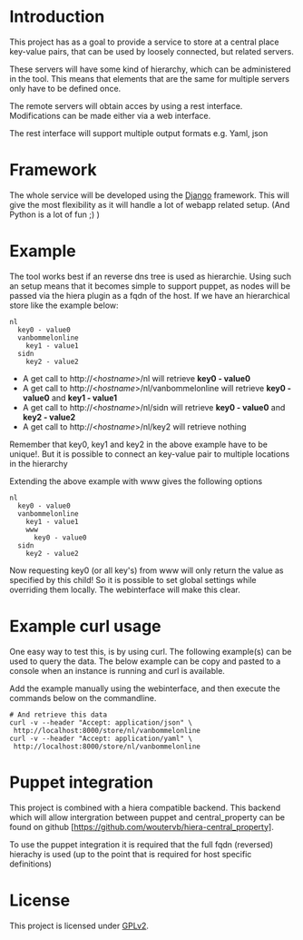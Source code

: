 # Introduction
This project has as a goal to provide a service to store at a central place 
key-value pairs, that can be used by loosely connected, but related servers.

These servers will have some kind of hierarchy, which can be administered in 
the tool. This means that elements that are the same for multiple servers 
only have to be defined once.

The remote servers will obtain acces by using a rest interface. Modifications 
can be made either via a web interface.

The rest interface will support multiple output formats e.g. Yaml, json

# Framework
The whole service will be developed using the [Django] framework. This will 
give the most flexibility as it will handle a lot of webapp related setup. 
(And Python is a lot of fun ;) )

# Example
The tool works best if an reverse dns tree is used as hierarchie. Using such
an setup means that it becomes simple to support puppet, as nodes will be 
passed via the hiera plugin as a fqdn of the host.
If we have an hierarchical store like the example below:

    nl
      key0 - value0
      vanbommelonline
        key1 - value1
      sidn
        key2 - value2
        
* A get call to http://<_hostname_>/nl will retrieve **key0 - value0**
* A get call to http://<_hostname_>/nl/vanbommelonline will retrieve 
**key0 - value0** and **key1 - value1**
* A get call to http://<_hostname_>/nl/sidn will retrieve 
**key0 - value0** and **key2 - value2**
* A get call to http://<_hostname_>/nl/key2 will retrieve nothing

Remember that key0, key1 and key2 in the above example have to be unique!. But
it is possible to connect an key-value pair to multiple locations in the
hierarchy

Extending the above example with www gives the following options


    nl
      key0 - value0
      vanbommelonline
        key1 - value1
        www
          key0 - value0
      sidn
        key2 - value2

Now requesting key0 (or all key's) from www will only return the value as 
specified by this child! So it is possible to set global settings while 
overriding them locally.
The webinterface will make this clear.

# Example curl usage
One easy way to test this, is by using curl. The following example(s) can be 
used to query the data. The below example can be copy and pasted to a console 
when an instance is running and curl is available.

Add the example manually using the webinterface, and then execute the 
commands below on the commandline.
  
    # And retrieve this data
    curl -v --header "Accept: application/json" \
     http://localhost:8000/store/nl/vanbommelonline
    curl -v --header "Accept: application/yaml" \
     http://localhost:8000/store/nl/vanbommelonline

# Puppet integration
This project is combined with a hiera compatible backend. This backend which
will allow intergration between puppet and central_property can be found
on github [https://github.com/woutervb/hiera-central_property].

To use the puppet integration it is required that the full fqdn (reversed)
hierachy is used (up to the point that is required for host specific
definitions)

# License
This project is licensed under [GPLv2].

[Django]: https://www.djangoproject.com 
[GPLv2]: http://www.gnu.org/licenses/old-licenses/gpl-2.0.txt
[https://github.com/woutervb/hiera-central_property]: 
https://github.com/woutervb/hiera-central_property